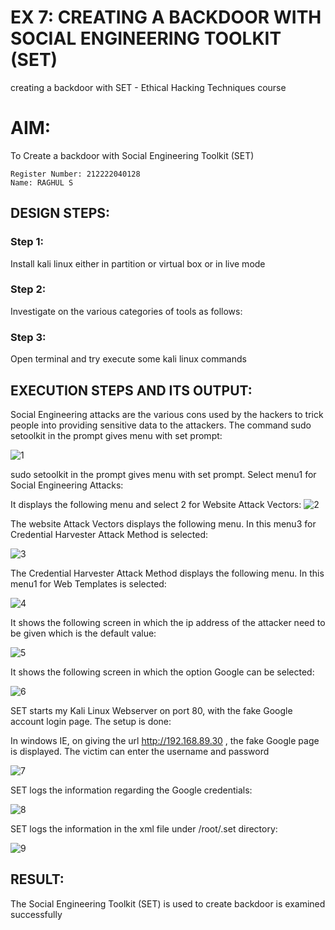 # EX 7: CREATING A BACKDOOR WITH SOCIAL ENGINEERING TOOLKIT (SET)
creating a backdoor with SET - Ethical Hacking Techniques course

# AIM:
To Create a backdoor with Social Engineering Toolkit (SET)
```
Register Number: 212222040128
Name: RAGHUL S
```
## DESIGN STEPS:

### Step 1:

Install kali linux either in partition or virtual box or in live mode


### Step 2:

Investigate on the various categories of tools as follows:

### Step 3:

Open terminal and try execute some kali linux commands

## EXECUTION STEPS AND ITS OUTPUT:
Social Engineering attacks are the various cons used by the hackers to trick people into providing sensitive data to the attackers. 
The command sudo setoolkit in the prompt gives menu with set prompt:

![1](https://github.com/user-attachments/assets/10add262-8722-4fe7-b8a0-931df7a15cdc)



sudo setoolkit in the prompt gives menu with set prompt. Select menu1 for Social Engineering Attacks:

It displays the following menu and select 2 for Website Attack Vectors:
![2](https://github.com/user-attachments/assets/723bc901-534b-4a27-a295-c0b904ef702d)



The website Attack Vectors displays the following menu. In this menu3 for Credential Harvester Attack Method is selected:

![3](https://github.com/user-attachments/assets/be08781c-b1f1-42da-ba7e-c0a3ab63f28c)




The Credential Harvester Attack Method displays the following menu. In this menu1 for Web Templates is selected:

![4](https://github.com/user-attachments/assets/f991e423-4d45-487c-83d4-2c0493254377)




It shows the following screen in which the ip address of the attacker need to be given which is the default value:

![5](https://github.com/user-attachments/assets/18075dde-b6b1-42f1-9547-de71234dc436)



It shows the following screen in which the option Google can be selected:

![6](https://github.com/user-attachments/assets/d7e655f7-be9a-4f05-b1cc-0eb6cd8dccf3)




SET starts my Kali Linux Webserver on port 80, with the fake Google account login page. The setup is done:


In windows IE, on giving the url http://192.168.89.30 , the fake Google page is displayed. The victim can enter the username and password

![7](https://github.com/user-attachments/assets/ec00dbcb-9760-4079-a865-a8b1b9872dab)



SET logs the information regarding the Google credentials:

![8](https://github.com/user-attachments/assets/84eab899-702e-42e1-afd4-bfc00c71c8e4)



SET logs the information in the xml file under /root/.set directory:

![9](https://github.com/user-attachments/assets/89d11f97-3a35-4183-a293-8d7819a9d944)



## RESULT:
The Social Engineering Toolkit (SET) is used to create backdoor is  examined successfully
